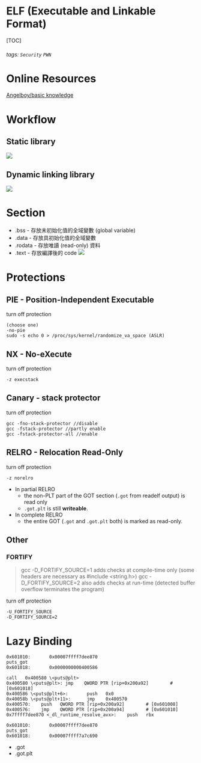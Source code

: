 # ELF (Executable and Linkable Format)
[TOC]
###### tags: `Security` `PWN`

# Online Resources
[Angelboy/basic knowledge](https://www.slideshare.net/AngelBoy1/linux-binary-exploitation-basic-knowledge)
# Workflow
## Static library
![](https://i.imgur.com/HnxQg32.png)
## Dynamic linking library
![](https://i.imgur.com/Flc0aQB.png)

# Section
* .bss - 存放未初始化值的全域變數 (global variable)
* .data - 存放具初始化值的全域變數
* .rodata - 存放唯讀 (read-only) 資料
* .text - 存放編譯後的 code
![](https://i.imgur.com/ldmEy0t.png)

# Protections
## PIE - Position-Independent Executable
turn off protection
```
(choose one)
-no-pie
sudo -s echo 0 > /proc/sys/kernel/randomize_va_space (ASLR)
```
## NX - No-eXecute
turn off protection
```
-z execstack
```
## Canary - stack protector
turn off protection
```
gcc -fno-stack-protector //disable
gcc -fstack-protector //partly enable
gcc -fstack-protector-all //enable
```
## RELRO - Relocation Read-Only
turn off protection
```
-z norelro
```
* In partial RELRO
    * the non-PLT part of the GOT section (`.got` from readelf output) is read only 
    * `.got.plt` is still **writeable**.
* In complete RELRO
    * the entire GOT (`.got` and `.got.plt` both) is marked as read-only.


## Other
### FORTIFY
> gcc -D_FORTIFY_SOURCE=1 adds checks at compile-time only (some headers are necessary as #include <string.h>)
> gcc -D_FORTIFY_SOURCE=2 also adds checks at run-time (detected buffer overflow terminates the program)

turn off protection
```
-U_FORTIFY_SOURCE
-D_FORTIFY_SOURCE=2
```
# Lazy Binding
```
0x601010:       0x00007ffff7dee870
puts_got
0x601018:       0x0000000000400586
```
```
call   0x400580 \<puts@plt>
0x400580 \<puts@plt>: jmp    QWORD PTR [rip+0x200a92]        # [0x601018]
0x400586 \<puts@plt+6>:       push   0x0
0x40058b \<puts@plt+11>:      jmp    0x400570
0x400570:    push   QWORD PTR [rip+0x200a92]        # [0x601008]
0x400576:    jmp    QWORD PTR [rip+0x200a94]        # [0x601010]
0x7ffff7dee870 <_dl_runtime_resolve_avx>:    push   rbx
```
```
0x601010:       0x00007ffff7dee870
puts_got
0x601018:       0x00007ffff7a7c690
```


* .got
* .got.plt